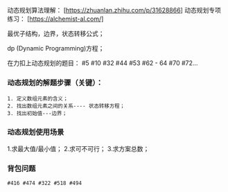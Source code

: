 
动态规划算法理解： [https://zhuanlan.zhihu.com/p/31628866]
动态规划专项练习： [https://alchemist-al.com/]

最优子结构，边界，状态转移公式；

dp (Dynamic Programming)方程；

在力扣上动态规划的题目：
    #5 #10 #32 #44 #53 #62 - 64  #70 #72...

### 动态规划的解题步骤（关键）：
    1. 定义数组元素的含义；
    2. 找出数组元素之间的关系---- 状态转移方程；
    3. 找出初始值---边界；

### 动态规划使用场景

  1.求最大值/最小值；
  2.求可不可行；
  3.求方案总数；

### 背包问题
    #416 #474 #322 #518 #494